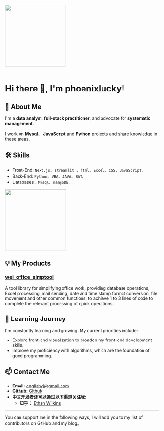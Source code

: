 <div style="overflow:hidden" class="phoenixlucky">

<a href="https://github.com/phoenixlucky/phoenixlucky" style="max-width:50%;" >
  <img height="200" align="center" src="https://github-readme-stats.vercel.app/api?username=phoenixlucky&count_private=true&theme=radical" />
</a>


</div>

<br/>

# Hi there 👋, I'm phoenixlucky!

## 🚀 About Me
I'm a **data analyst**, **full-stack practitioner**, and advocate for **systematic management**.

I work on **Mysql**、 **JavaScript** and **Python** projects and share knowledge in these areas.

## 🛠 Skills
- Front-End: `Next.js`、`streamlit `、`html`、`Excel`、`CSS`、`JavaScript`.
- Back-End: `Python`、`VBA`、`JAVA`、`BAT`.
- Databases：`Mysql`、`mangoDB`.

<a href="https://github.com/phoenixlucky/phoenixlucky" style="max-width:50%;" >
  <img height="200" align="center" src="https://github-readme-stats-one-mu-82.vercel.app/api/top-langs/?username=phoenixlucky&layout=compact&langs_count=8">
</a>

## 💡 My Products
### [wei_office_simptool](https://github.com/phoenixlucky/wei_office_simptool)
A tool library for simplifying office work, providing database operations, Excel processing, mail sending, date and time stamp format conversion, file movement and other common functions, to achieve 1 to 3 lines of code to complete the relevant processing of quick operations.

## 🌱 Learning Journey
I'm constantly learning and growing. My current priorities include:
- Explore front-end visualization to broaden my front-end development skills.
- Improve my proficiency with algorithms, which are the foundation of good programming.

## 📫 Contact Me
- **Email:** [englishyj@gmail.com](englishyj@gmail.com)
- **Github:** [Github](https://github.com/phoenixlucky)  
- **中文开发者还可以通过以下渠道关注我:**
  - **知乎：** [Ethan Wilkins](https://www.zhihu.com/people/wei-jia-6)

---

You can support me in the following ways, I will add you to my list of contributors on GitHub and my blog。
